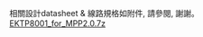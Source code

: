 相關設計datasheet & 線路規格如附件, 請參閱, 謝謝。  
   [EKTP8001_for_MPP2.0.7z](http://192.168.55.95:8089/api/faq/files/EKTP8001_for_MPP2.0.7z)